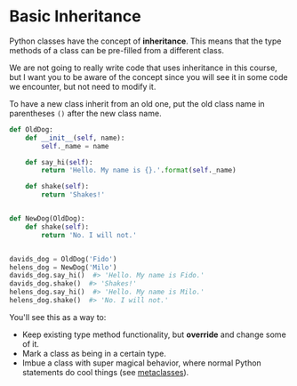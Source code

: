 # Basic Inheritance

Python classes have the concept of **inheritance**.
This means that the type methods of a class can be pre-filled from a different class.

We are not going to really write code that uses inheritance in this course, but I want you to be aware of the concept since you will see it in some code we encounter, but not need to modify it.

To have a new class inherit from an old one, put the old class name in parentheses `()` after the new class name.

```py
def OldDog:
    def __init__(self, name):
        self._name = name

    def say_hi(self):
        return 'Hello. My name is {}.'.format(self._name)

    def shake(self):
        return 'Shakes!'


def NewDog(OldDog):
    def shake(self):
        return 'No. I will not.'


davids_dog = OldDog('Fido')
helens_dog = NewDog('Milo')
davids_dog.say_hi()  #> 'Hello. My name is Fido.'
davids_dog.shake()  #> 'Shakes!'
helens_dog.say_hi()  #> 'Hello. My name is Milo.'
helens_dog.shake()  #> 'No. I will not.'
```

You'll see this as a way to:

* Keep existing type method functionality, but **override** and change some of it.
* Mark a class as being in a certain type.
* Imbue a class with super magical behavior, where normal Python statements do cool things (see [metaclasses](http://stackoverflow.com/questions/100003/what-is-a-metaclass-in-python)).
